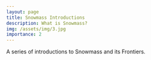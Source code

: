 ```yaml
---
layout: page
title: Snowmass Introductions
description: What is Snowmass?
img: /assets/img/3.jpg
importance: 2
---
```


A series of introductions to Snowmass and its Frontiers.
